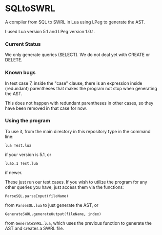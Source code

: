 # SQLtoSWRL
A compiler from SQL to SWRL in Lua using LPeg to generate the AST.

I used Lua version 5.1 and LPeg version 1.0.1.

### Current Status
We only generate queries (SELECT). We do not deal yet with CREATE or DELETE.

### Known bugs
In test case 7, inside the "case" clause, there is an expression inside (redundant) parentheses that makes the program not stop when generating the AST.

This does not happen with redundant parentheses in other cases, so they have been removed in that case for now.

### Using the program
To use it, from the main directory in this repository type in the command line:

``lua Test.lua``

if your version is 5.1, or

``lua5.1 Test.lua``

if newer.

These just run our test cases. If you wish to utilize the program for any other queries you have, just access them via the functions:

``ParseSQL.parseInput(fileName)``

from ``ParseSQL.lua`` to just generate the AST, or

``GenerateSWRL.generateOutput(fileName, index)``

from ``GenerateSWRL.lua``, which uses the previous function to generate the AST and creates a SWRL file.
